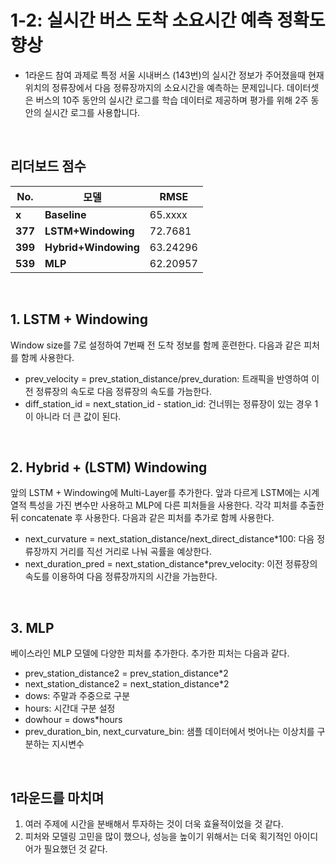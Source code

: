 # 1-2: 실시간 버스 도착 소요시간 예측 정확도 향상

- 1라운드 참여 과제로 특정 서울 시내버스 (143번)의 실시간 정보가 주어졌을때 현재 위치의 정류장에서 다음 정류장까지의 소요시간을 예측하는 문제입니다. 데이터셋은 버스의 10주 동안의 실시간 로그를 학습 데이터로 제공하며 평가를 위해 2주 동안의 실시간 로그를 사용합니다.

<br>

## 리더보드 점수

No. | 모델 | RMSE
---- | ----- | ----- 
**x** | **Baseline** | 65.xxxx
**377** | **LSTM+Windowing** | 72.7681
**399** | **Hybrid+Windowing** | 63.24296
**539** | **MLP** | 62.20957

<br>

## 1. LSTM + Windowing
Window size를 7로 설정하여 7번째 전 도착 정보를 함께 훈련한다. 다음과 같은 피처를 함께 사용한다.
- prev_velocity = prev_station_distance/prev_duration: 트래픽을 반영하여 이전 정류장의 속도로 다음 정류장의 속도를 가늠한다.
- diff_station_id = next_station_id - station_id: 건너뛰는 정류장이 있는 경우 1이 아니라 더 큰 값이 된다.

<br>

## 2. Hybrid + (LSTM) Windowing
앞의 LSTM + Windowing에 Multi-Layer를 추가한다. 앞과 다르게 LSTM에는 시계열적 특성을 가진 변수만 사용하고 MLP에 다른 피처들을 사용한다. 각각 피처를 추출한 뒤 concatenate 후 사용한다. 다음과 같은 피처를 추가로 함께 사용한다.
- next_curvature = next_station_distance/next_direct_distance*100: 다음 정류장까지 거리를 직선 거리로 나눠 곡률을 예상한다.
- next_duration_pred = next_station_distance*prev_velocity: 이전 정류장의 속도를 이용하여 다음 정류장까지의 시간을 가늠한다.

<br>

## 3. MLP
베이스라인 MLP 모델에 다양한 피처를 추가한다. 추가한 피처는 다음과 같다.
- prev_station_distance2 = prev_station_distance*2
- next_station_distance2 = next_station_distance*2
- dows: 주말과 주중으로 구분
- hours: 시간대 구분 설정
- dowhour = dows*hours
- prev_duration_bin, next_curvature_bin: 샘플 데이터에서 벗어나는 이상치를 구분하는 지시변수

<br>

## 1라운드를 마치며

1. 여러 주제에 시간을 분배해서 투자하는 것이 더욱 효율적이었을 것 같다.
2. 피처와 모델링 고민을 많이 했으나, 성능을 높이기 위해서는 더욱 획기적인 아이디어가 필요했던 것 같다.
